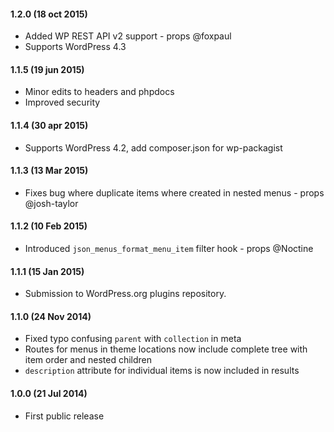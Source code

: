 #### 1.2.0 (18 oct 2015)
* Added WP REST API v2 support - props @foxpaul
* Supports WordPress 4.3

#### 1.1.5 (19 jun 2015)
* Minor edits to headers and phpdocs
* Improved security

#### 1.1.4 (30 apr 2015)
* Supports WordPress 4.2, add composer.json for wp-packagist

#### 1.1.3 (13 Mar 2015)
* Fixes bug where duplicate items where created in nested menus - props @josh-taylor

#### 1.1.2 (10 Feb 2015)
* Introduced `json_menus_format_menu_item` filter hook - props @Noctine

#### 1.1.1 (15 Jan 2015)
* Submission to WordPress.org plugins repository.

#### 1.1.0 (24 Nov 2014)
* Fixed typo confusing `parent` with `collection` in meta
* Routes for menus in theme locations now include complete tree with item order and nested children 
* `description` attribute for individual items is now included in results

#### 1.0.0 (21 Jul 2014)
* First public release
